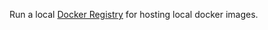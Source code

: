 Run a local <a href="https://github.com/docker/docker-registry">Docker Registry</a> for hosting local docker images.